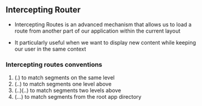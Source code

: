 ## Intercepting Router

* Intercepting Routes is an advanced mechanism that allows us to load a route from another part of our application within the current layout

* It particularly useful when we want to display new content while keeping our user in the same context

### Intercepting routes conventions

1. (.) to match segments on the same level
2. (..) to match segments one level above
3. (..)(..) to match segments two levels above
4. (...) to match segments from the root app directory